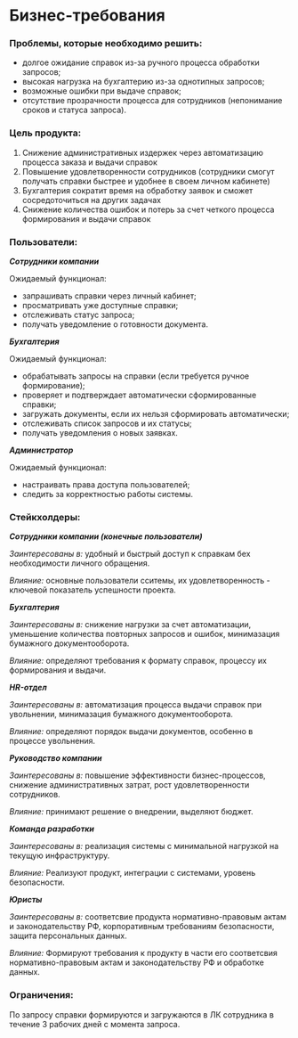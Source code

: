 <h1>Бизнес-требования</h1>


<h3>Проблемы, которые необходимо решить:</h3>

- долгое ожидание справок из-за ручного процесса обработки запросов; 
- высокая нагрузка на бухгалтерию из-за однотипных запросов;
- возможные ошибки при выдаче справок; 
- отсутствие прозрачности процесса для сотрудников (непонимание сроков и статуса запроса).

<h3>Цель продукта:</h3> 

1. Снижение административных издержек через автоматизацию процесса заказа и выдачи справок
2. Повышение удовлетворенности сотрудников (сотрудники смогут получать справки быстрее и удобнее в своем личном кабинете)
3. Бухгалтерия сократит время на обработку заявок и сможет сосредоточиться на других задачах
4. Снижение количества ошибок и потерь за счет четкого процесса формирования и выдачи справок

<h3>Пользователи:</h3> 

***Сотрудники компании***

Ожидаемый функционал:
- запрашивать справки через личный кабинет;
- просматривать уже доступные справки;
- отслеживать статус запроса;
- получать уведомление о готовности документа.

***Бухгалтерия***

Ожидаемый функционал:
- обрабатывать запросы на справки (если требуется ручное формирование);
- проверяет и подтверждает автоматически сформированные справки;
- загружать документы, если их нельзя сформировать автоматически;
- отслеживать список запросов и их статусы;
- получать уведомления о новых заявках.
  
***Администратор***

Ожидаемый функционал:
- настраивать права доступа пользователей;
- следить за корректностью работы системы.


<h3>Стейкхолдеры:</h3>

***Сотрудники компании (конечные пользователи)***

*Заинтересованы в:*
удобный и быстрый доступ к справкам бех необходимости личного обращения.

*Влияние:*
основные пользователи сситемы, их удовлетворенность - ключевой показатель успешности проекта.

***Бухгалтерия***

*Заинтересованы в:*
снижение нагрузки за счет автоматизации, уменьшение количества повторных запросов и ошибок, минимазация бумажного документооборота.

*Влияние:*
определяют требования к формату справок, процессу их формирования и выдачи.

***HR-отдел***

*Заинтересованы в:*
автоматизация процесса выдачи справок при увольнении, минимазация бумажного документооборота.

*Влияние:*
определяют порядок выдачи документов, особенно в процессе увольнения.

***Руководство компании***

*Заинтересованы в:*
повышение эффективности бизнес-процессов, снижение административных затрат, рост удовлетворенности сотрудников.

*Влияние:*
принимают решение о внедрении, выделяют бюджет.

***Команда разработки***

*Заинтересованы в:*
реализация системы с минимальной нагрузкой на текущую инфраструктуру.

*Влияние:*
Реализуют продукт, интеграции с системами, уровень безопасности.

***Юристы***

*Заинтересованы в:*
соответсвие продукта нормативно-правовым актам и законодательству РФ, корпоративным требованиям безопасности, защита персональных данных.

*Влияние:*
Формируют требования к продукту в части его соответсвия нормативно-правовым актам и законодательству РФ  и обработке данных.

<h3>Ограничения:</h3>
По запросу справки формируются и загружаются в ЛК сотрудника в течение 3 рабочих дней с момента запроса. 

